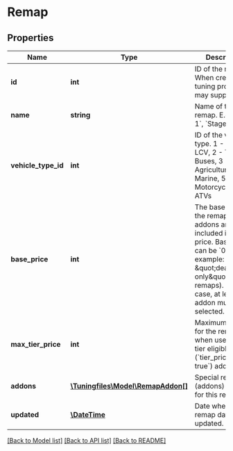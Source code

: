 # Remap

## Properties
Name | Type | Description | Notes
------------ | ------------- | ------------- | -------------
**id** | **int** | ID of the remap. When creating a tuning project, you may supply this id | [optional] 
**name** | **string** | Name of the remap. E.g. &#x60;Stage 1&#x60;, &#x60;Stage 2&#x60;, etc. | [optional] 
**vehicle_type_id** | **int** | ID of the vehicle type. 1 - Cars &amp; LCV, 2 - Trucks &amp; Buses, 3 - Agriculture, 4 - Marine, 5 - Motorcycles &amp; ATVs | [optional] 
**base_price** | **int** | The base price of the remap. No addons are included in this price. Base price can be &#x60;0&#x60; (for example: \&quot;deactivation only\&quot; remaps). In this case, at least one addon must be selected. | [optional] 
**max_tier_price** | **int** | Maximum price for the remap when used with tier eligible (&#x60;tier_price &#x3D; true&#x60;) addons. | [optional] 
**addons** | [**\Tuningfiles\Model\RemapAddon[]**](RemapAddon.md) | Special requests (addons) available for this remap. | [optional] 
**updated** | [**\DateTime**](\DateTime.md) | Date when this remap data was updated. | [optional] 

[[Back to Model list]](../README.md#documentation-for-models) [[Back to API list]](../README.md#documentation-for-api-endpoints) [[Back to README]](../README.md)

